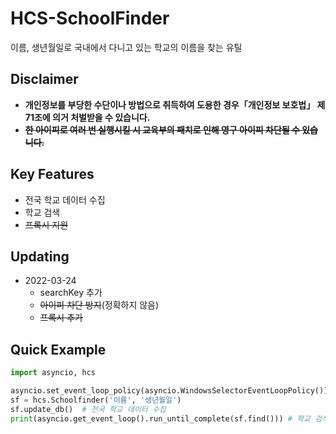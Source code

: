 # HCS-SchoolFinder
이름, 생년월일로 국내에서 다니고 있는 학교의 이름을 찾는 유틸

## Disclaimer
- **개인정보를 부당한 수단이나 방법으로 취득하여 도용한 경우「개인정보 보호법」 제71조에 의거 처벌받을 수 있습니다.**
- ~~**한 아이피로 여러 번 실행시킬 시 교육부의 패치로 인해 영구 아이피 차단될 수 있습니다.**~~

## Key Features
+ 전국 학교 데이터 수집
+ 학교 검색
+ ~~프록시 지원~~

## Updating
* 2022-03-24
    * searchKey 추가
    * ~~아이피 차단 방지~~(정확하지 않음)
    * ~~프록시 추가~~


## Quick Example
```py
import asyncio, hcs

asyncio.set_event_loop_policy(asyncio.WindowsSelectorEventLoopPolicy())
sf = hcs.Schoolfinder('이름', '생년월일')
sf.update_db()  # 전국 학교 데이터 수집
print(asyncio.get_event_loop().run_until_complete(sf.find())) # 학교 검색
```
